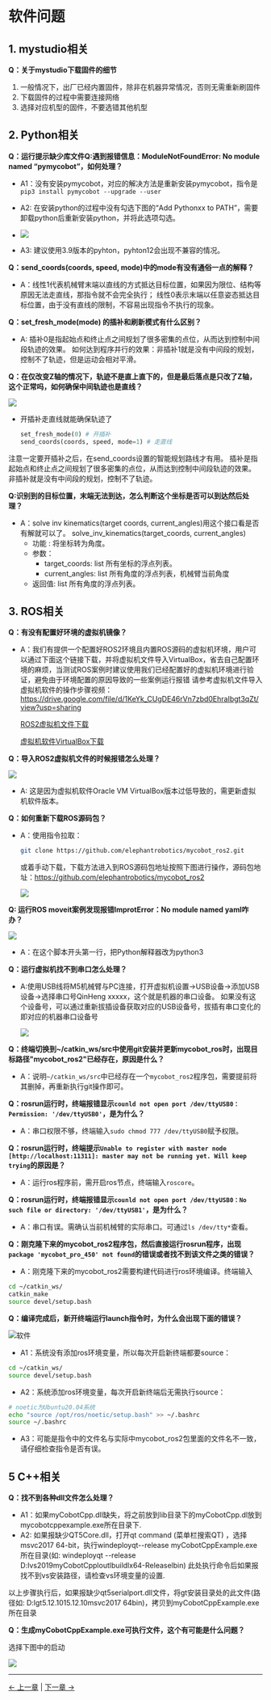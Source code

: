 # 软件问题

## 1. mystudio相关

**Q：关于mystudio下载固件的细节**

1. 一般情况下，出厂已经内置固件，除非在机器异常情况，否则无需重新刷固件
2. 下载固件的过程中需要连接网络
3. 选择对应机型的固件，不要选错其他机型

## 2. Python相关

**Q：运行提示缺少库文件Q:遇到报错信息：ModuleNotFoundError: No module named “pymycobot”，如何处理？**

- A1：没有安装pymycobot，对应的解决方法是重新安装pymycobot，指令是`pip3 install pymycobot --upgrade --user`

- A2: 在安装python的过程中没有勾选下图的“Add Pythonxx to PATH”，需要卸载python后重新安装python，并将此选项勾选。
  
- ![](../../resources/4-SupportAndService/9.Troubleshooting/9.images/python_install.png)
  
- A3: 建议使用3.9版本的pyhton，pyhton12会出现不兼容的情况。

**Q：send_coords(coords, speed, mode)中的mode有没有通俗一点的解释？**

- A：线性1代表机械臂末端以直线的方式抵达目标位置，如果因为限位、结构等原因无法走直线，那指令就不会完全执行；
线性0表示末端以任意姿态抵达目标位置，由于没有直线的限制，不容易出现指令不执行的现象。

**Q：set_fresh_mode(mode) 的插补和刷新模式有什么区别？**

- A: 插补0是指起始点和终止点之间规划了很多密集的点位，从而达到控制中间段轨迹的效果。
如何达到程序并行的效果：非插补1就是没有中间段的规划，控制不了轨迹，但是运动会相对平滑。

**Q：在仅改变Z轴的情况下，轨迹不是直上直下的，但是最后落点是只改了Z轴，这个正常吗，如何确保中间轨迹也是直线？**

![](../../resources/4-SupportAndService/9.Troubleshooting/9.images/python_gcode.png)

- 开插补走直线就能确保轨迹了
  ```python
  set_fresh_mode(0) # 开插补
  send_coords(coords, speed, mode=1) # 走直线
  ```

注意一定要开插补之后，在send_coords设置的智能规划路线才有用。
插补是指起始点和终止点之间规划了很多密集的点位，从而达到控制中间段轨迹的效果。
非插补就是没有中间段的规划，控制不了轨迹。

**Q:识别到的目标位置，末端无法到达，怎么判断这个坐标是否可以到达然后处理？**

- A：solve inv kinematics(target coords, current_angles)用这个接口看是否有解就可以了。
  solve_inv_kinematics(target_coords, current_angles)
  - 功能 : 将坐标转为角度。
  - 参数：
    - target_coords: list 所有坐标的浮点列表。
    - current_angles: list 所有角度的浮点列表，机械臂当前角度
  - 返回值: list 所有角度的浮点列表。

## 3. ROS相关

**Q：有没有配置好环境的虚拟机镜像？**

- A：我们有提供一个配置好ROS2环境且内置ROS源码的虚拟机环境，用户可以通过下面这个链接下载，并将虚拟机文件导入VirtualBox，省去自己配置环境的麻烦，当测试ROS案例时建议使用我们已经配置好的虚拟机环境进行验证，避免由于环境配置的原因导致的一些案例运行报错
请参考虚拟机文件导入虚拟机软件的操作步骤视频：https://drive.google.com/file/d/1KeYk_CUgDE46rVn7zbd0EhraIbgt3qZt/view?usp=sharing

  [ROS2虚拟机文件下载](https://download-elephantrobotics.oss-cn-shenzhen.aliyuncs.com/system_images/ubuntu20.04_ROS2_V20240228.zip)

  [虚拟机软件VirtualBox下载](https://www.virtualbox.org/wiki/Downloads)

**Q：导入ROS2虚拟机文件的时候报错怎么处理？**

![](../../resources/4-SupportAndService/9.Troubleshooting/9.images/ros_1.png)

- A: 这是因为虚拟机软件Oracle VM VirtualBox版本过低导致的，需更新虚拟机软件版本。

**Q：如何重新下载ROS源码包？**

- A：使用指令拉取：
  
  ```bash
  git clone https://github.com/elephantrobotics/mycobot_ros2.git
  ```

  或着手动下载，下载方法进入到ROS源码包地址按照下图进行操作，源码包地址：https://github.com/elephantrobotics/mycobot_ros2

  ![](../../resources/4-SupportAndService/9.Troubleshooting/9.images/ros_2.png)


**Q: 运行ROS moveit案例发现报错ImprotError：No module named yaml咋办？**

![](../../resources/4-SupportAndService/9.Troubleshooting/9.images/ros_3.png)

- A：在这个脚本开头第一行，把Python解释器改为python3

**Q：运行虚拟机找不到串口怎么处理？**

- A:使用USB线将M5机械臂与PC连接，打开虚拟机设置→USB设备→添加USB设备→选择串口号QinHeng xxxxx，这个就是机器的串口设备。
如果没有这个设备号，可以通过重新拔插设备获取对应的USB设备号，拔插有串口变化的即对应的机器串口设备号

  ![](../../resources/4-SupportAndService/9.Troubleshooting/9.images/ros_4.png)

**Q：终端切换到~/catkin_ws/src中使用git安装并更新mycobot_ros时，出现目标路径"mycobot_ros2"已经存在，原因是什么？**
- A：说明`~/catkin_ws/src`中已经存在一个`mycobot_ros2`程序包，需要提前将其删掉，再重新执行git操作即可。

**Q：rosrun运行时，终端报错显示`counld not open port /dev/ttyUSB0：Permission: '/dev/ttyUSB0'`，是为什么？**

- A：串口权限不够，终端输入`sudo chmod 777 /dev/ttyUSB0`赋予权限。

**Q：rosrun运行时，终端提示`Unable to register with master node [http://localhost:11311]: master may not be running yet. Will keep trying`的原因是？**

- A：运行ros程序前，需开启ros节点，终端输入`roscore`。

**Q：rosrun运行时，终端报错显示`counld not open port /dev/ttyUSB0：No such file or directory: '/dev/ttyUSB1'`，是为什么？**

- A：串口有误。需确认当前机械臂的实际串口。可通过`ls /dev/tty*`查看。

**Q：刚克隆下来的mycobot_ros2程序包，然后直接运行rosrun程序，出现`package 'mycobot_pro_450' not found`的错误或者找不到该文件之类的错误？**

- A：刚克隆下来的mycobot_ros2需要构建代码进行ros环境编译。终端输入
  
```bash
cd ~/catkin_ws/
catkin_make
source devel/setup.bash
```

**Q：编译完成后，新开终端运行launch指令时，为什么会出现下面的错误？**

   ![软件](9.images/软件.png)


 - A1：系统没有添加ros环境变量，所以每次开启新终端都要source：

```bash
cd ~/catkin_ws/
source devel/setup.bash
```

- A2：系统添加ros环境变量，每次开启新终端后无需执行source：

```bash
# noetic为Ubuntu20.04系统
echo "source /opt/ros/noetic/setup.bash" >> ~/.bashrc
source ~/.bashrc
```

- A3：可能是指令中的文件名与实际中mycobot_ros2包里面的文件名不一致，请仔细检查指令是否有误。

## 5 C++相关

**Q：找不到各种dll文件怎么处理？**

- A1：如果myCobotCpp.dll缺失，将之前放到lib目录下的myCobotCpp.dl放到mycobotcppexample.exe所在目录下.
- A2: 如果报缺少QT5Core.dll，打开qt command (菜单栏搜索QT) ，选择msvc2017 64-bit，执行windeployqt--release myCobotCppExample.exe所在目录(如: windeployqt --release D:lvs2019myCobotCpploutlbuildlx64-Releaselbin) 此处执行命令后如果报找不到vs安装路径，请检查vs环境变量的设置.

以上步骤执行后，如果报缺少qt5serialport.dll文件，将gt安装目录处的此文件(路径如: D:lgt5.12.1015.12.10msvc2017 64bin)，拷贝到myCobotCppExample.exe所在目录

**Q：生成myCobotCppExample.exe可执行文件，这个有可能是什么问题？**

选择下图中的启动

![](../../resources/4-SupportAndService/9.Troubleshooting/9.images/software_1.png)

---

[← 上一章](./3.4-FAQs.md) | [下一章 →](./3.4.2-hardware.md)
